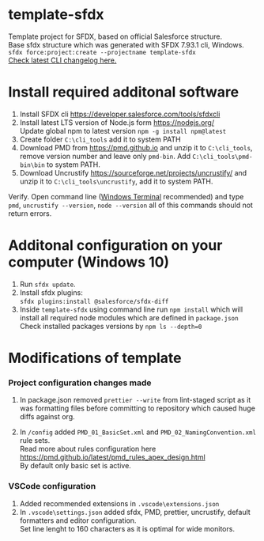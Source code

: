 # template-sfdx

Template project for SFDX, based on official Salesforce structure.  
Base sfdx structure which was generated with SFDX 7.93.1 cli, Windows.  
`sfdx force:project:create --projectname template-sfdx`  
[Check latest CLI changelog here.](https://github.com/forcedotcom/cli/tree/main/releasenotes)

# Install required additonal software

1. Install SFDX cli https://developer.salesforce.com/tools/sfdxcli
2. Install latest LTS version of Node.js form https://nodejs.org/  
   Update global npm to latest version `npm -g install npm@latest`  
3. Create folder `C:\cli_tools` add it to system PATH
4. Download PMD from https://pmd.github.io and unzip it to `C:\cli_tools`, remove version number and leave only `pmd-bin`. Add `C:\cli_tools\pmd-bin\bin` to system PATH.
5. Download Uncrustify https://sourceforge.net/projects/uncrustify/ and unzip it to `C:\cli_tools\uncrustify`, add it to system PATH.

Verify. Open command line ([Windows Terminal](https://www.microsoft.com/pl-pl/p/windows-terminal/9n0dx20hk701) recommended) and type `pmd`, `uncrustify --version`, `node --version` all of this commands should not return errors.

# Additonal configuration on your computer (Windows 10)

1. Run `sfdx update`.
2. Install sfdx plugins:  
`sfdx plugins:install @salesforce/sfdx-diff`
3. Inside `template-sfdx` using command line run `npm install` which will install all required node modules which are defined in `package.json`  
   Check installed packages versions by `npm ls --depth=0`

# Modifications of template

### Project configuration changes made
1. In package.json removed `prettier --write` from lint-staged script as it was formatting files before committing to repository which caused huge diffs against org.

2. In `/config` added `PMD_01_BasicSet.xml` and `PMD_02_NamingConvention.xml` rule sets.  
Read more about rules configuration here https://pmd.github.io/latest/pmd_rules_apex_design.html  
By default only basic set is active.

### VSCode configuration
1. Added recommended extensions in `.vscode\extensions.json`
2. In `.vscode\settings.json` added sfdx, PMD, prettier, uncrustify, default formatters and editor configuration.  
Set line lenght to 160 characters as it is optimal for wide monitors.
